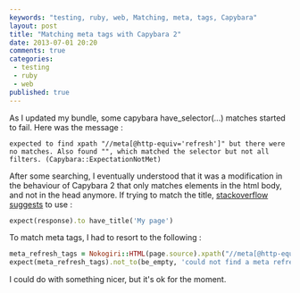 ```yaml
---
keywords: "testing, ruby, web, Matching, meta, tags, Capybara"
layout: post
title: "Matching meta tags with Capybara 2"
date: 2013-07-01 20:20
comments: true
categories:
 - testing
 - ruby
 - web
published: true
---
```

As I updated my bundle, some capybara have_selector(...) matches started to fail. Here was the message :

```
expected to find xpath "//meta[@http-equiv='refresh']" but there were no matches. Also found "", which matched the selector but not all filters. (Capybara::ExpectationNotMet)
```

After some searching, I eventually understood that it was a modification in the behaviour of Capybara 2 that only matches elements in the html body, and not in the head anymore. If trying to match the title, [stackoverflow suggests](http://stackoverflow.com/questions/13573525/rspec-capybara-2-0-tripping-up-my-have-selector-tests) to use :
```ruby
expect(response).to have_title('My page')
```

To match meta tags, I had to resort to the following :
```ruby
meta_refresh_tags = Nokogiri::HTML(page.source).xpath("//meta[@http-equiv='refresh']")
expect(meta_refresh_tags).not_to(be_empty, 'could not find a meta refresh tag')
```

I could do with something nicer, but it's ok for the moment.